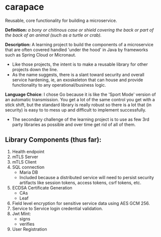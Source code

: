 # carapace
Reusable, core functionality for building a microservice.

**Definition:** _a bony or chitinous case or shield covering the back or part of the back of an animal (such as a turtle or crab)._

**Description:** A learning project to build the components of a microservice that are often covered handled 'under the hood' in Java by frameworks such as Spring Cloud or Micronaut.  

* Like those projects, the intent is to make a reusable library for other projects down the line. 
* As the name suggests, there is a slant toward security and overall service hardening, ie, an exoskeleton that can house and provide functionality to any operational/business logic.

**Language Choice**: I chose Go because it is like the 'Sport Mode' version of an automatic transmission.  You get a lot of the same control you get with a stick shift, but the standard library is really robust so there is a lot that (in security) is easy to to mess up and difficult to implement successfully.  
 * The secondary challenge of the learning project is to use as few 3rd party libraries as possible and over time get rid of all of them.

## Library Components (thus far):
1. Health endpoint
1. mTLS Server 
1. mTLS Client
1. SQL connection
    * Maria DB
    * Included because a distributed service will need to persist security artifacts like session tokens, access tokens, csrf tokens, etc.
1. ECDSA Certificate Generation
    * CAs
    * Leaf
1. Field level encryption for sensitive service data using AES GCM 256.
1. Service to Service login credential validation.
1. Jwt Mint:
    * signs
    * verifies
1. User Registration